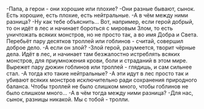   -Папа, а герои - они хорошие или плохие?
-Они разные бывают, сынок. Есть хорошие, есть плохие, есть нейтральные.
-А в чём между ними разница?
-Ну как тебе объяснить... Вот, например, если герой добрый, то он идёт в лес и начинает бороться с мировым Злом, то есть уничтожать всяких монстров, но не просто так, а во имя Добра и Света. Перебьёт пару десятков троллей или гоблинов - считай, совершил доброе дело.
-А если он злой?
-Злой герой, разумеется, творит чёрные дела. Идёт в лес, и начинает там безжалостно истреблять всяких монстров, для приумножения крови, боли и страданий в этом мире. Вырежет пару дюжин гоблинов или троллей - глядишь, и сам сильнее стал.
-А тогда кто такие нейтральные?
-А эти идут в лес просто так и убивают всяких монстров исключительно ради сохранения природного баланса. Чтобы троллей не было слишком много, чтобы гоблинов не было слишком много...
-А в чём тогда между ними разница?
-Для нас, сынок, разницы никакой. Мы с тобой - тролли.      